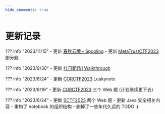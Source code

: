 ```yaml
---
hide_comments: true
---
```


# 更新记录

??? info "2023/11/15"
    - 更新 [春秋云境 - Spooling](./Web/Pentest/Walkthrough/Cloud-Spoofing.md)
    - 更新 [MetaTrustCTF2023](./Blockchain/challenge/MetaTrustctf2023.md) 部分题

??? info "2023/9/30"
    - 更新 [红日靶场1 Walkthrough](./Web/Pentest/Walkthrough/hongri1.md)

??? info "2023/8/24"
    - 更新 [CORCTF2023](./Web/Writeups/CoRCTF2023.md) Leakynote

??? info "2023/8/19"
    - 更新 [CORCTF2023](./Web/Writeups/CoRCTF2023.md) 三个 Web 题 (计划继续更下去)

??? info "2023/6/24"
    - 更新 [SCTF2023](./Web/Writeups/SCTF2023.md) 两个 Web 题
    - 更新 Java 安全相关内容
    - 重构了 notebook 的组织结构
    - 删掉了一些年代久远的 TODO :(